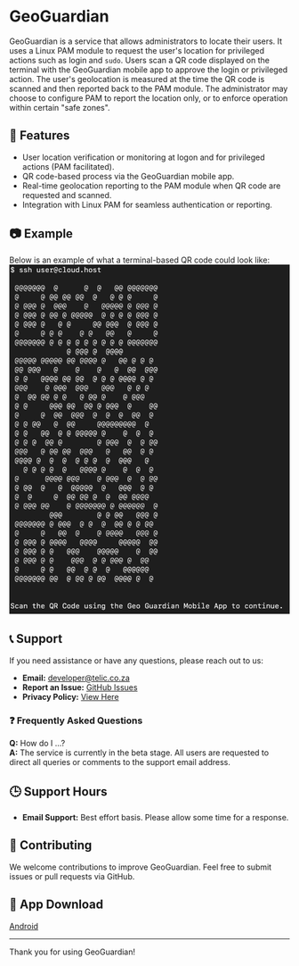 # GeoGuardian

GeoGuardian is a service that allows administrators to locate their users. It uses a Linux PAM module to request the user's location for privileged actions such as login and `sudo`. 
Users scan a QR code displayed on the terminal with the GeoGuardian mobile app to approve the login or privileged action. 
The user's geolocation is measured at the time the QR code is scanned and then reported back to the PAM module. 
The administrator may choose to configure PAM to report the location only, or to enforce operation within certain "safe zones".

## 👥 Features

- User location verification or monitoring at logon and for privileged actions (PAM facilitated).
- QR code-based process via the GeoGuardian mobile app.
- Real-time geolocation reporting to the PAM module when QR code are requested and scanned.
- Integration with Linux PAM for seamless authentication or reporting.

## 📷 Example

Below is an example of what a terminal-based QR code could look like:
![Terminal QR Code](https://github.com/telic-labs/Geo-Guardian/blob/main/term.jpeg)


## 📞 Support

If you need assistance or have any questions, please reach out to us:

- **Email:** [developer@telic.co.za](mailto:developer@telic.co.za)
- **Report an Issue:** [GitHub Issues](https://github.com/telic-labs/Geo-Guardian/issues)
- **Privacy Policy:** [View Here](https://github.com/telic-labs/Geo-Guardian/blob/main/privacy-policy.txt)


### ❓ Frequently Asked Questions

**Q:** How do I ...?  
**A:** The service is currently in the beta stage. All users are requested to direct all queries or comments to the support email address.

## 🕒 Support Hours

- **Email Support:** Best effort basis. Please allow some time for a response.

## 👥 Contributing

We welcome contributions to improve GeoGuardian. Feel free to submit issues or pull requests via GitHub.

## 📲 App Download

[Android](https://play.google.com/store/apps/details?id=za.co.telic.geoguardian&hl=en)

---

Thank you for using GeoGuardian!
